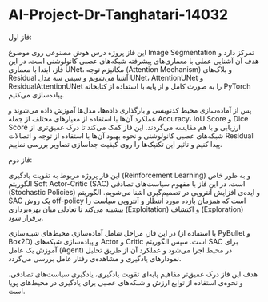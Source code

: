 # AI-Project-Dr-Tanghatari-14032

فاز اول:

این فاز پروژه درس هوش مصنوعی روی موضوع Image Segmentation تمرکز دارد و هدف آن آشنایی عملی با معماری‌های پیشرفته شبکه‌های عصبی کانولوشنی است. در این فاز، ابتدا با معماری UNet، مکانیزم توجه (Attention Mechanism) و بلاک‌های Residual آشنا می‌شویم و سپس سه مدل UNet، AttentionUNet و ResidualAttentionUNet را به صورت کامل و از پایه با استفاده از کتابخانه PyTorch پیاده‌سازی می‌کنیم.

پس از آماده‌سازی محیط کدنویسی و بارگذاری داده‌ها، مدل‌ها آموزش داده می‌شوند و عملکرد آن‌ها با استفاده از معیارهای مختلف از جمله Accuracy، IoU Score و Dice Score ارزیابی و با هم مقایسه می‌گردند. این فاز کمک می‌کند تا درک عمیق‌تری از شبکه‌های عصبی کانولوشنی و نحوه بهبود آن‌ها با استفاده از توجه و اتصالات Residual پیدا کنیم و تاثیر این تکنیک‌ها را روی کیفیت جداسازی تصاویر بررسی نماییم.

فاز دوم:

این فاز پروژه مربوط به تقویت یادگیری (Reinforcement Learning) و به طور خاص الگوریتم Soft Actor-Critic (SAC) است. در این فاز با مفهوم سیاست‌های تصادفی (Stochastic Policies) و ایده‌ی افزایش آنتروپی در تصمیم‌گیری آشنا می‌شویم. الگوریتم SAC یک روش off-policy است که همزمان بازده مورد انتظار و آنتروپی سیاست را بیشینه می‌کند تا تعادلی میان بهره‌برداری (Exploitation) و اکتشاف (Exploration) برقرار شود.

در این فاز، مراحل شامل آماده‌سازی محیط‌های شبیه‌سازی (با استفاده از PyBullet و Box2D) و پیاده‌سازی شبکه‌های Actor و Critic است. سپس الگوریتم SAC برای آموزش یک عامل (Agent) در محیط اجرا می‌شود و عملکرد آن از طریق تحلیل نمودارهای یادگیری و مشاهده‌ی رفتار عامل بررسی می‌گردد.

هدف این فاز درک عمیق‌تر مفاهیم پایه‌ای تقویت یادگیری، یادگیری سیاست‌های تصادفی، و نحوه‌ی استفاده از توابع ارزش و شبکه‌های عصبی برای یادگیری در محیط‌های پویا است.
